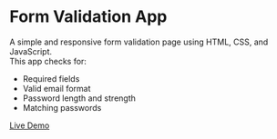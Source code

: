 # Form Validation App

A simple and responsive form validation page using HTML, CSS, and JavaScript.  
This app checks for:
- Required fields
- Valid email format
- Password length and strength
- Matching passwords

[Live Demo](https://snehamp12.github.io/form-validation-app/)
